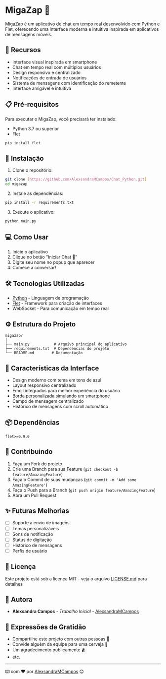 # MigaZap 💬

MigaZap é um aplicativo de chat em tempo real desenvolvido com Python e Flet, oferecendo uma interface moderna e intuitiva inspirada em aplicativos de mensagens móveis.

## 🚀 Recursos

- Interface visual inspirada em smartphone
- Chat em tempo real com múltiplos usuários
- Design responsivo e centralizado
- Notificações de entrada de usuários
- Sistema de mensagens com identificação do remetente
- Interface amigável e intuitiva

## 📋 Pré-requisitos

Para executar o MigaZap, você precisará ter instalado:

- Python 3.7 ou superior
- Flet

```bash
pip install flet
```

## 🔧 Instalação

1. Clone o repositório:
```bash
git clone [https://github.com/AlexsandraMCampos/Chat_Python.git]
cd migazap
```

2. Instale as dependências:
```bash
pip install -r requirements.txt
```

3. Execute o aplicativo:
```bash
python main.py
```

## 💻 Como Usar

1. Inicie o aplicativo
2. Clique no botão "Iniciar Chat 💭"
3. Digite seu nome no popup que aparecer
4. Comece a conversar!

## 🛠️ Tecnologias Utilizadas

- [Python](https://python.org/) - Linguagem de programação
- [Flet](https://flet.dev/) - Framework para criação de interfaces
- WebSocket - Para comunicação em tempo real

## ⚙️ Estrutura do Projeto

```
migazap/
│
├── main.py           # Arquivo principal do aplicativo
├── requirements.txt  # Dependências do projeto
└── README.md        # Documentação
```

## 🎨 Características da Interface

- Design moderno com tema em tons de azul
- Layout responsivo centralizado
- Emoji integrados para melhor experiência do usuário
- Borda personalizada simulando um smartphone
- Campo de mensagem centralizado
- Histórico de mensagens com scroll automático

## 📦 Dependências

```
flet>=0.9.0
```

## 🤝 Contribuindo

1. Faça um Fork do projeto
2. Crie uma Branch para sua Feature (`git checkout -b feature/AmazingFeature`)
3. Faça o Commit de suas mudanças (`git commit -m 'Add some AmazingFeature'`)
4. Faça o Push para a Branch (`git push origin feature/AmazingFeature`)
5. Abra um Pull Request

## ✨ Futuras Melhorias

- [ ] Suporte a envio de imagens
- [ ] Temas personalizáveis
- [ ] Sons de notificação
- [ ] Status de digitação
- [ ] Histórico de mensagens
- [ ] Perfis de usuário

## 📄 Licença

Este projeto está sob a licença MIT - veja o arquivo [LICENSE.md](LICENSE.md) para detalhes

## 👥 Autora

* **Alexsandra Campos** - *Trabalho Inicial* - [AlexsandraMCampos](https://github.com/AlexsandraMCampos)

## 🎁 Expressões de Gratidão

* Compartilhe este projeto com outras pessoas 📢
* Convide alguém da equipe para uma cerveja 🍺
* Um agradecimento publicamente 🫂
* etc.

---
⌨️ com ❤️ por [AlexsandraMCampos](https://github.com/AlexsandraMCampos) 😊
